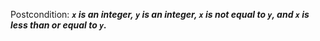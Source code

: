 Postcondition: ***`x` is an integer, `y` is an integer, `x` is not equal to `y`, and `x` is less than or equal to `y`.***